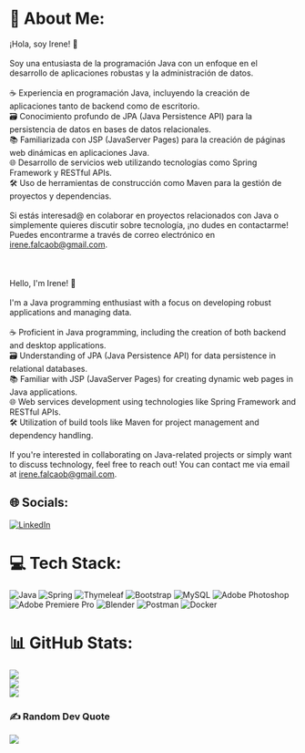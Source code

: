 # 💫 About Me:
¡Hola, soy Irene! 👋<br><br>Soy una entusiasta de la programación Java con un enfoque en el desarrollo de aplicaciones robustas y la administración de datos. <br><br>☕️ Experiencia en programación Java, incluyendo la creación de aplicaciones tanto de backend como de escritorio.<br>🗃️ Conocimiento profundo de JPA (Java Persistence API) para la persistencia de datos en bases de datos relacionales.<br>📚 Familiarizada con JSP (JavaServer Pages) para la creación de páginas web dinámicas en aplicaciones Java.<br>🌐 Desarrollo de servicios web utilizando tecnologías como Spring Framework y RESTful APIs.<br>🛠️ Uso de herramientas de construcción como Maven para la gestión de proyectos y dependencias.<br><br>Si estás interesad@ en colaborar en proyectos relacionados con Java o simplemente quieres discutir sobre tecnología, ¡no dudes en contactarme! Puedes encontrarme a través de correo electrónico en irene.falcaob@gmail.com.<br><br><br><br>Hello, I'm Irene! 👋<br><br>I'm a Java programming enthusiast with a focus on developing robust applications and managing data.<br><br>☕️ Proficient in Java programming, including the creation of both backend and desktop applications.<br>🗃️ Understanding of JPA (Java Persistence API) for data persistence in relational databases.<br>📚 Familiar with JSP (JavaServer Pages) for creating dynamic web pages in Java applications.<br>🌐 Web services development using technologies like Spring Framework and RESTful APIs.<br>🛠️ Utilization of build tools like Maven for project management and dependency handling.<br><br>If you're interested in collaborating on Java-related projects or simply want to discuss technology, feel free to reach out! You can contact me via email at irene.falcaob@gmail.com.<br>


## 🌐 Socials:
[![LinkedIn](https://img.shields.io/badge/LinkedIn-%230077B5.svg?logo=linkedin&logoColor=white)](https://linkedin.com/in/irenefalcao) 

# 💻 Tech Stack:
![Java](https://img.shields.io/badge/java-%23ED8B00.svg?style=flat&logo=java&logoColor=white) ![Spring](https://img.shields.io/badge/spring-%236DB33F.svg?style=flat&logo=spring&logoColor=white) ![Thymeleaf](https://img.shields.io/badge/Thymeleaf-%23005C0F.svg?style=flat&logo=Thymeleaf&logoColor=white) ![Bootstrap](https://img.shields.io/badge/bootstrap-%23563D7C.svg?style=flat&logo=bootstrap&logoColor=white) ![MySQL](https://img.shields.io/badge/mysql-%2300f.svg?style=flat&logo=mysql&logoColor=white) ![Adobe Photoshop](https://img.shields.io/badge/adobephotoshop-%2331A8FF.svg?style=flat&logo=adobephotoshop&logoColor=white) ![Adobe Premiere Pro](https://img.shields.io/badge/Adobe%20Premiere%20Pro-9999FF.svg?style=flat&logo=Adobe%20Premiere%20Pro&logoColor=white) ![Blender](https://img.shields.io/badge/blender-%23F5792A.svg?style=flat&logo=blender&logoColor=white) ![Postman](https://img.shields.io/badge/Postman-FF6C37?style=flat&logo=postman&logoColor=white) ![Docker](https://img.shields.io/badge/docker-%230db7ed.svg?style=flat&logo=docker&logoColor=white)
# 📊 GitHub Stats:
![](https://github-readme-stats.vercel.app/api?username=falcaob&theme=highcontrast&hide_border=false&include_all_commits=false&count_private=false)<br/>
![](https://github-readme-streak-stats.herokuapp.com/?user=falcaob&theme=highcontrast&hide_border=false)<br/>
![](https://github-readme-stats.vercel.app/api/top-langs/?username=falcaob&theme=highcontrast&hide_border=false&include_all_commits=false&count_private=false&layout=compact)

### ✍️ Random Dev Quote
![](https://quotes-github-readme.vercel.app/api?type=horizontal&theme=radical)

<!-- Proudly created with GPRM ( https://gprm.itsvg.in ) -->

